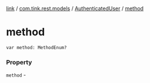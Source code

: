 [link](../../index.md) / [com.tink.rest.models](../index.md) / [AuthenticatedUser](index.md) / [method](./method.md)

# method

`var method: MethodEnum?`

### Property

`method` - 